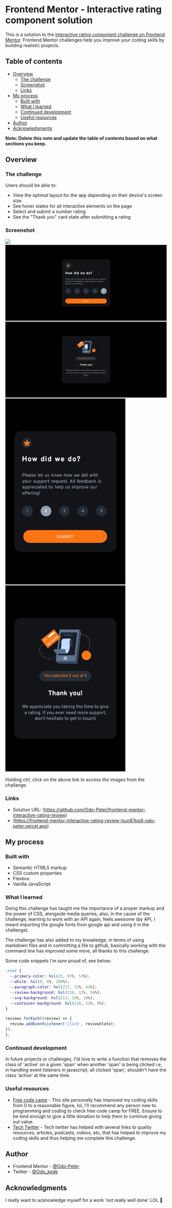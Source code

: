# Frontend Mentor - Interactive rating component solution

This is a solution to the [Interactive rating component challenge on Frontend Mentor](https://www.frontendmentor.io/challenges/interactive-rating-component-koxpeBUmI). Frontend Mentor challenges help you improve your coding skills by building realistic projects.

## Table of contents

- [Overview](#overview)
  - [The challenge](#the-challenge)
  - [Screenshot](#screenshot)
  - [Links](#links)
- [My process](#my-process)
  - [Built with](#built-with)
  - [What I learned](#what-i-learned)
  - [Continued development](#continued-development)
  - [Useful resources](#useful-resources)
- [Author](#author)
- [Acknowledgments](#acknowledgments)

**Note: Delete this note and update the table of contents based on what sections you keep.**

## Overview

### The challenge

Users should be able to:

- View the optimal layout for the app depending on their device's screen size
- See hover states for all interactive elements on the page
- Select and submit a number rating
- See the "Thank you" card state after submitting a rating

### Screenshot

![](./img/desktopview.)
![](./img/desktopviewActive.png)
![](./img//desktopviewReview.png)
![](./img//mobileviewActive.png)
![](./img//mobileviewReview.png)

Holding ctrl, click on the above link to access the images from the challange.

### Links

- Solution URL: (https://github.com/Odo-Peter/frontend-mentor-interactive-rating-review)
- (https://frontend-mentor-interactive-rating-review-lsun67pp8-odo-peter.vercel.app)

## My process

### Built with

- Semantic HTML5 markup
- CSS custom properties
- Flexbox
- Vanilla JavaScript

### What I learned

Doing this challenge has taught me the importance of a proper markup and the power of CSS, alongside media queries, also, in the cause of the challenge, learning to work with an API again, feels awesome (by API, I meant importing the google fonts from google api and using it in the challenge).

The challenge has also added to my knowledge, in terms of using markdown files and in committing a file to github, basically working with the command line has improved some more, all thanks to this challenge.

Some code snippets I'm sure proud of, see below:

```css
:root {
  --primary-color: hsl(25, 97%, 53%);
  --white: hsl(0, 0%, 100%);
  --paragraph-color: hsl(217, 12%, 63%);
  --review-background: hsl(216, 12%, 54%);
  --svg-background: hsl(213, 19%, 18%);
  --container-background: hsl(216, 12%, 8%);
}
```

```js
reviews.forEach((review) => {
  review.addEventListener('click', reviewState);
});
};
```

### Continued development

In future projects or challenges, I'ld love to write a function that removes the class of 'active' on a given 'span' when another 'span' is being clicked i.e, in handling event listeners in javascript, all clicked 'span', shouldn't have the class 'active' at the same time.

### Useful resources

- [Free code camp](https://www.freecodecamp.org) - This site personally has improved my coding skills from 0 to a reasonable figure, lol, I'll recommend any person new to programming and coding to check free code camp for FREE. Ensure to be kind enough to give a little donation to help them to continue giving out value.
- [Tech Twitter](https://www.twitter.com) - Tech twitter has helped with several links to quality resources, articles, podcasts, videos, etc, that has helped to improve my coding skills and thus helping me complete this challenge.

## Author

- Frontend Mentor - [@Odo-Peter](https://www.https://frontendmentor.io/profile/Odo-Peter)
- Twitter - [@Odo_kode](https://www.twitter.com/Odo_kode)

## Acknowledgments

I really want to acknowledge myself for a work 'not really well done' LOL 🎉
